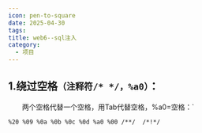 ```yaml
---
icon: pen-to-square
date: 2025-04-30
tags: 
title: web6--sql注入
category:
  - 项目
---
```

## 1.绕过空格`（注释符/* */，%a0）`：

　　两个空格代替一个空格，用Tab代替空格，%a0=空格：`

```
%20 %09 %0a %0b %0c %0d %a0 %00 /**/  /*!*/
```

